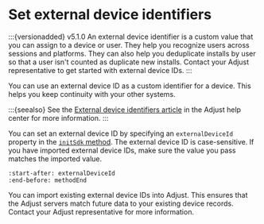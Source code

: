# Set external device identifiers

:::{versionadded} v5.1.0
An external device identifier is a custom value that you can assign to a device or user. They help you recognize users across sessions and platforms. They can also help you deduplicate installs by user so that a user isn't counted as duplicate new installs. Contact your Adjust representative to get started with external device IDs.
:::

You can use an external device ID as a custom identifier for a device. This helps you keep continuity with your other systems.

:::{seealso}
See the [External device identifiers article](https://help.adjust.com/en/article/external-device-identifiers) in the Adjust help center for more information.
:::

You can set an external device ID by specifying an `externalDeviceId` property in the [`initSdk` method](web-initSdk-invocation). The external device ID is case-sensitive. If you have imported external device IDs, make sure the value you pass matches the imported value.

```{include} /web/fragments/Adjust.md
:start-after: externalDeviceId
:end-before: methodEnd
```

You can import existing external device IDs into Adjust. This ensures that the Adjust servers match future data to your existing device records. Contact your Adjust representative for more information.
